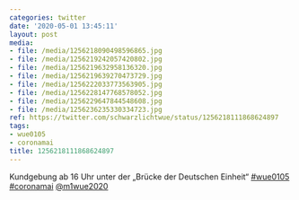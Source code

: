 ```yaml
---
categories: twitter
date: '2020-05-01 13:45:11'
layout: post
media:
- file: /media/1256218090498596865.jpg
- file: /media/1256219242057420802.jpg
- file: /media/1256219632958136320.jpg
- file: /media/1256219639270473729.jpg
- file: /media/1256222033773563905.jpg
- file: /media/1256228147768578052.jpg
- file: /media/1256229647844548608.jpg
- file: /media/1256236235330334723.jpg
ref: https://twitter.com/schwarzlichtwue/status/1256218111868624897
tags:
- wue0105
- coronamai
title: 1256218111868624897
---
```

Kundgebung ab 16 Uhr unter der „Brücke der Deutschen Einheit“ [#wue0105](/t/wue0105) [#coronamai](/t/coronamai) [@m1wue2020](https://twitter.com/m1wue2020) 